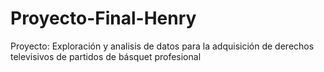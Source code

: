 # Proyecto-Final-Henry
Proyecto: Exploración y analisis de datos para la adquisición de derechos televisivos de partidos de básquet profesional
